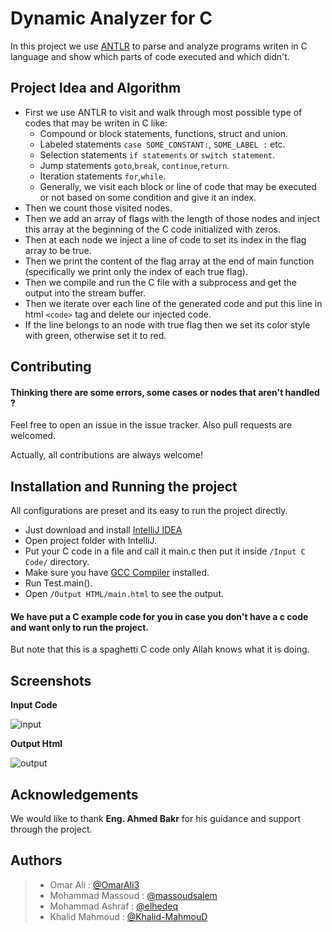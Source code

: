 
# Dynamic Analyzer for C

In this project we use [ANTLR](https://www.antlr.org/) to parse and analyze programs writen in C language and show which parts of code executed and which didn't.


## Project Idea and Algorithm
- First we use ANTLR to visit and walk through most possible type of codes that may be writen in C like: 
    * Compound or block statements, functions, struct and union.
    * Labeled statements `case SOME_CONSTANT:`, `SOME_LABEL :` etc.
    * Selection statements `if statements` or `switch statement`.
    * Jump statements `goto`,`break`, `continue`,`return`.
    * Iteration statements `for`,`while`.
    * Generally, we visit each block or line of code that may be executed or not based on some condition and give it an index.
- Then we count those visited nodes.
- Then we add an array of flags with the length of those nodes and inject this array at the beginning of the C code initialized with zeros.
- Then at each node we inject a line of code to set its index in the flag array to be true.
- Then we print the content of the flag array at the end of main function (specifically we print only the index of each true flag).
- Then we compile and run the C file with a subprocess and get the output into the stream buffer.
- Then we iterate over each line of the generated code and put this line in html `<code>` tag and delete our injected code.
- If the line belongs to an node with true flag then we set its color style with green, otherwise set it to red.


## Contributing

#### Thinking there are some errors, some cases or nodes that aren't handled ?

Feel free to open an issue in the issue tracker. Also pull requests are welcomed.

Actually, all contributions are always welcome!
## Installation and Running the project

All configurations are preset and its easy to run the project directly.

- Just download and install [IntelliJ IDEA](https://www.jetbrains.com/idea/download/) 
- Open project folder with IntelliJ.
- Put your C code in a file and call it main.c then put it inside `/Input C Code/` directory.
- Make sure you have [GCC Compiler](https://gcc.gnu.org/) installed.
- Run Test.main().
- Open `/Output HTML/main.html` to see the output.

#### We have put a C example code for you in case you don't have a c code and want only to run the project.
But note that this is a spaghetti C code only Allah knows what it is doing.



    
## Screenshots
**Input Code**

![input](https://github.com/OmarAli3/Dynamic-Analyzer-in-C/blob/master/screenshots/input.JPG)

**Output Html**

![output](https://github.com/OmarAli3/Dynamic-Analyzer-in-C/blob/master/screenshots/output.JPG)

  
## Acknowledgements

 We would like to thank **Eng. Ahmed Bakr** for his guidance and support through the project.

## Authors

>* Omar Ali : [@OmarAli3](https://github.com/OmarAli3)
>* Mohammad Massoud : [@massoudsalem](https://github.com/massoudsalem)
>* Mohammad Ashraf : [@elhedeq](https://github.com/elhedeq)
>* Khalid Mahmoud : [@Khalid-MahmouD](https://github.com/Khalid-MahmouD)
